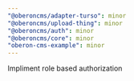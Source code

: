 ```yaml
---
"@oberoncms/adapter-turso": minor
"@oberoncms/upload-thing": minor
"@oberoncms/auth": minor
"@oberoncms/core": minor
"oberon-cms-example": minor
---
```


Impliment role based authorization

